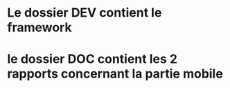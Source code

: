 # Le dossier DEV contient le framework 
# le dossier DOC contient les 2 rapports concernant la partie mobile
